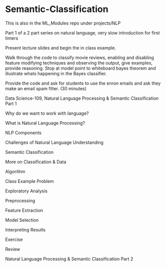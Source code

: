 # Semantic-Classification

This is also in the ML_Modules repo under projects/NLP

Part 1 of a 2 part series on natural language, very slow introduction for first timers

Present lecture slides and begin the in class example.

Walk through the code to classify movie reviews, enabling and disabling feature modifying techniques and observing the output, give examples, provide reasoning. Stop at model point to whiteboard bayes theorem and illustrate whats happening in the Bayes classifier.

Provide the code and ask for students to use the enron emails and ask they make an email spam filter. (30 minutes)

Data Science-109, Natural Language Processing &  Semantic Classification Part 1

Why do we want to work with language?

What is Natural Language Processing?

NLP Components

Challenges of Natural Language Understanding

Semantic Classification

More on Classification & Data

Algorithm

Class Example Problem

Exploratory Analysis

Preprocessing

Feature Extraction

Model Selection

Interpreting Results

Exercise

Review

Natural Language Processing & Semantic Classification Part 2
 
